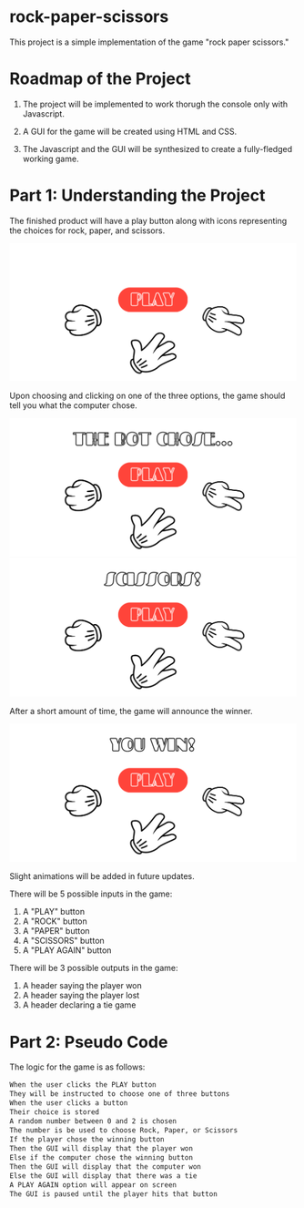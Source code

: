 # rock-paper-scissors

This project is a simple implementation of the game "rock paper scissors." 

# Roadmap of the Project

1. The project will be implemented to work thorugh the console only with Javascript.

2. A GUI for the game will be created using HTML and CSS.

3. The Javascript and the GUI will be synthesized to create a fully-fledged working game.

# Part 1: Understanding the Project

The finished product will have a play button along with icons representing the choices for rock, paper, and scissors. 

![A mockup of the Rock Paper Scissors game](img/play.png)

Upon choosing and clicking on one of the three options, the game should tell you what the computer chose.

![Showing what the computer chose](img/play2.png)
![Showing what the computer chose](img/play3.png)

After a short amount of time, the game will announce the winner.

![Showing the winner](img/play4.png)

Slight animations will be added in future updates.

There will be 5 possible inputs in the game:

1. A "PLAY" button
2. A "ROCK" button
3. A "PAPER" button
4. A "SCISSORS" button
5. A "PLAY AGAIN" button

There will be 3 possible outputs in the game:

1. A header saying the player won
2. A header saying the player lost
3. A header declaring a tie game

# Part 2: Pseudo Code

The logic for the game is as follows:
```
When the user clicks the PLAY button
They will be instructed to choose one of three buttons
When the user clicks a button
Their choice is stored
A random number between 0 and 2 is chosen
The number is be used to choose Rock, Paper, or Scissors
If the player chose the winning button
Then the GUI will display that the player won
Else if the computer chose the winning button
Then the GUI will display that the computer won
Else the GUI will display that there was a tie
A PLAY AGAIN option will appear on screen
The GUI is paused until the player hits that button
```